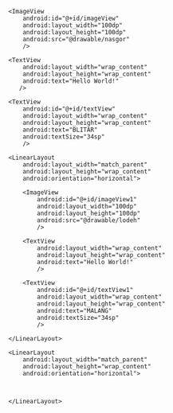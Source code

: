 <LinearLayout
    xmlns:android="http://schemas.android.com/apk/res/android"
    xmlns:app="http://schemas.android.com/apk/res-auto"
    xmlns:tools="http://schemas.android.com/tools"
    android:layout_width="match_parent"
    android:layout_height="match_parent"
    android:orientation="vertical"
    tools:context=".MainActivity">

    <ImageView
        android:id="@+id/imageView"
        android:layout_width="100dp"
        android:layout_height="100dp"
        android:src="@drawable/nasgor"
        />

    <TextView
        android:layout_width="wrap_content"
        android:layout_height="wrap_content"
        android:text="Hello World!"
       />

    <TextView
        android:id="@+id/textView"
        android:layout_width="wrap_content"
        android:layout_height="wrap_content"
        android:text="BLITAR"
        android:textSize="34sp"
        />

    <LinearLayout
        android:layout_width="match_parent"
        android:layout_height="wrap_content"
        android:orientation="horizontal">

        <ImageView
            android:id="@+id/imageView1"
            android:layout_width="100dp"
            android:layout_height="100dp"
            android:src="@drawable/lodeh"
            />

        <TextView
            android:layout_width="wrap_content"
            android:layout_height="wrap_content"
            android:text="Hello World!"
            />

        <TextView
            android:id="@+id/textView1"
            android:layout_width="wrap_content"
            android:layout_height="wrap_content"
            android:text="MALANG"
            android:textSize="34sp"
            />

    </LinearLayout>

    <LinearLayout
        android:layout_width="match_parent"
        android:layout_height="wrap_content"
        android:orientation="horizontal">

        

    </LinearLayout>

</LinearLayout>
